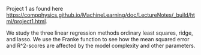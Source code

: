 Project 1 as found here https://compphysics.github.io/MachineLearning/doc/LectureNotes/_build/html/project1.html.

We study the three linear regression methods ordinary least squares, ridge, and lasso. We use the Franke function to 
see how the mean squared error and R^2-scores are affected by the model complexity and other parameters.